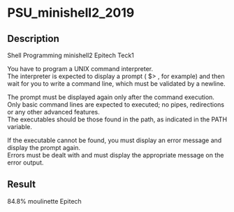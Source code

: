 # PSU_minishell2_2019

## Description 
Shell Programming minishell2 Epitech Teck1
 
You have to program a UNIX command interpreter.  
The interpreter is expected to display a prompt ( $> , for example) and then wait for you to write a command
line, which must be validated by a newline.

The prompt must be displayed again only after the command execution.  
Only basic command lines are expected to executed; no pipes, redirections or any other advanced features.  
The executables should be those found in the path, as indicated in the PATH variable.

If the executable cannot be found, you must display an error message and display the prompt again.  
Errors must be dealt with and must display the appropriate message on the error output.

## Result
84.8% moulinette Epitech